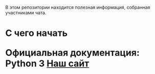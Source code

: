 В этом репозитории находится полезная информация, собранная участниками чата.

<h1 align=>С чего начать</a> 

Официальная документация:
Python 3 <a href="https://docs.python.org/3/">Наш сайт</a>

